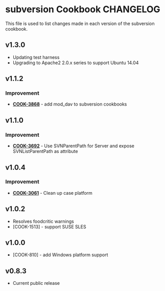 subversion Cookbook CHANGELOG
=============================
This file is used to list changes made in each version of the subversion cookbook.

v1.3.0
------
- Updating test harness
- Upgrading to Apache2 2.0.x series to support Ubuntu 14.04

v1.1.2
------
### Improvement
- **[COOK-3868](https://tickets.opscode.com/browse/COOK-3868)** - add mod_dav to subversion cookbooks


v1.1.0
------
### Improvement
- **[COOK-3692](https://tickets.opscode.com/browse/COOK-3692)** - Use SVNParentPath for Server and expose SVNListParentPath as attribute


v1.0.4
------
### Improvement
- **[COOK-3061](https://tickets.opscode.com/browse/COOK-3061)** - Clean up case platform

v1.0.2
------
- Resolves foodcritic warnings
- [COOK-1513] - support SUSE SLES

v1.0.0
------
- [COOK-810] - add Windows platform support

v0.8.3
------
- Current public release
